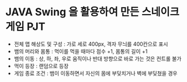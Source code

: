 <h1>JAVA Swing 을 활용하여 만든 스네이크 게임 PJT</h1>

- 전체 맵 해상도 및 구성 : 가로 세로 400px, 격자 무늬를 400칸으로 표시
- 뱀의 머리와 몸통 : 먹이를 먹을 때마다 점수 +1, 몸통의 길이 +1
- 뱀의 이동 : 상, 하, 좌, 우로 움직이나 반대 방향으로 바로 가는 것은 컨트롤 불가
- 먹이 등장 : 랜덤으로 등장
- 게임 종료 조건 : 뱀이 이동하면서 자신의 몸에 부딪치거나 벽에 부딪쳤을 경우
